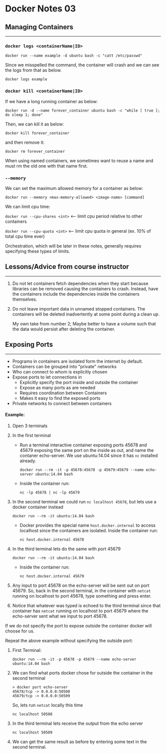# Docker Notes 03

## Managing Containers

---

### `docker logs <containerName|ID>`

`docker run --name example -d ubuntu bash -c "catt /etc/passwd"`

Since we misspelled the command, the container will crash and we can see the logs from that as below.

`docker logs example`

### `docker kill <containerName|ID>`

If we have a long running container as below:

`docker run -d --name forever_container ubuntu bash -c "while [ true ]; do sleep 1; done"`

Then, we can kill it as below:

`docker kill forever_container`

and then remove it:

`docker rm forever_container`

When using named containers, we sometimes want to reuse a name and must rm the old one with that
name first.

### `--memory`

We can set the maximum allowed memory for a container as below:

`docker run --memory <max-memory-allowed> <image-name> [command]`

We can limit cpu time:

`docker run --cpu-shares <int>` <-- limit cpu period relative to other containers

`docker run --cpu-quota <int>` <-- limit cpu quota in general (ex. 10% of total cpu time ever)

Orchestration, which will be later in these notes, generally requires specifying these types of limits.

## Lessons/Advice from course instructor

---

1. Do not let containers fetch dependencies when they start because libraries can be removed
   causing the containers to crash. Instead, have the containers include the dependencies inside
   the containers themselves.

2. Do not leave important data in unnamed stopped containers. The containers will be deleted
   inadvertently at some point during a clean up.

   My own take from number 2; Maybe better to have a volume such that the data would persist after
   deleting the container.

## Exposing Ports

---

* Programs in containers are isolated form the internet by default.
* Containers can be grouped into "private" networks
* Who can connect to whom is explicitly chosen
* Expose ports to let connections in
  - Explicitly specify the port inside and outside the container
  - Expose as many ports as are needed
  - Requires coordination between Containers
  - Makes it easy to find the exposed ports
* Private networks to connect between containers

#### Example:

1. Open 3 terminals
2. In the first terminal
   - Run a terminal interactive container exposing ports 45678 and 45679 exposing the same port
     on the inside as out, and name the contaner echo-server. We use ubuntu:14.04 since it has
     `nc` installed already.

      `docker run --rm -it -p 45678:45678 -p 45679:45679 --name echo-server ubuntu:14.04 bash`

   - Inside the container run:

     `nc -lp 45678 | nc -lp 45679`
3. In the second terminal we could run `nc localhost 45678`, but lets use a docker container instead

    `docker run --rm -it ubuntu:14.04 bash`

    - Docker provides the special name `host.docker.internal` to access localhost since the containers
      are isolated. Inside the container run:

      `nc host.docker.internal 45678`

4. In the third terminal lets do the same with port 45679

    `docker run --rm -it ubuntu:14.04 bash`

    - Inside the container run:

      `nc host.docker.internal 45679`

5. Any input to port 45678 on the echo-server will be sent out on port 45679. So, back in the
   second terminal, in the container with `netcat` running on localhost to port 45678, type
   something and press enter.

6. Notice that whatever was typed is echoed to the third terminal since that container has
   `netcat` running on localhost to port 45679 where the echo-server sent what we input to
   port 45678.

If we do not specify the port to expose outside the container docker will choose for us.

Repeat the above example without specifying the outside port:

1. First Terminal:

   `docker run --rm -it -p 45678 -p 45679 --name echo-server ubuntu:14.04 bash`

2. We can find what ports docker chose for outside the container in the second terminal
   ```
   > docker port echo-server
   45678/tcp -> 0.0.0.0:50508
   45679/tcp -> 0.0.0.0:50509
   ```

   So, lets run `netcat` locally this time

   `nc localhost 50508`

3. In the third terminal lets receive the output from the echo server

   `nc localhost 50509`

4. We can get the same result as before by entering some text in the second terminal.
